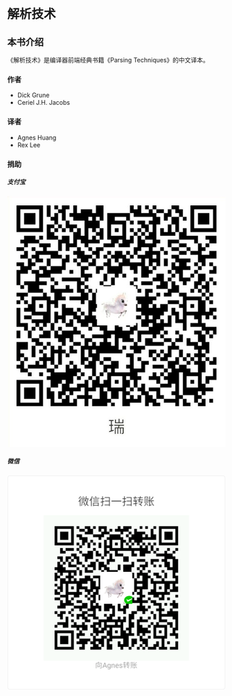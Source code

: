 # 解析技术

## 本书介绍

《解析技术》是编译器前端经典书籍《Parsing Techniques》的中文译本。

### 作者
- Dick Grune
- Ceriel J.H. Jacobs

### 译者
- Agnes Huang
- Rex Lee

### 捐助

##### 支付宝

![图1 Fig 2.17](./ebook/img/donate_alipay.jpg)

##### 微信

![图1 Fig 2.17](./ebook/img/donate_wx.png)
